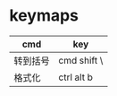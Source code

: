 # keymaps

| cmd      | key         |
| -------- | ----------- |
| 转到括号 | cmd shift \ |
| 格式化   | ctrl alt b  |
